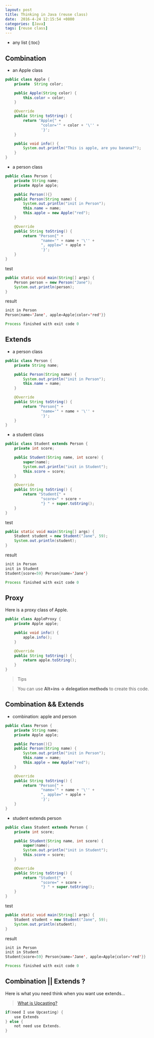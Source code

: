 ```yaml
---
layout: post
title: Thinking in Java (reuse class)
date:  2016-4-24 12:15:54 +0800
categories: [Java]
tags: [reuse class]
---
```


* any list
{:toc}

## Combination

- an Apple class

```java
public class Apple {
    private  String color;

    public Apple(String color) {
        this.color = color;
    }

    @Override
    public String toString() {
        return "Apple{" +
                "color='" + color + '\'' +
                '}';
    }

    public void info() {
        System.out.println("This is apple, are you banana?");
    }
}
```

- a person class

```java
public class Person {
    private String name;
    private Apple apple;

    public Person(){}
    public Person(String name) {
        System.out.println("init in Person");
        this.name = name;
        this.apple = new Apple("red");
    }

    @Override
    public String toString() {
        return "Person{" +
                "name='" + name + '\'' +
                ", apple=" + apple +
                '}';
    }
}
```

test

```java
public static void main(String[] args) {
    Person person = new Person("Jane");
    System.out.println(person);
}
```

result

```java
init in Person
Person{name='Jane', apple=Apple{color='red'}}

Process finished with exit code 0
```

## Extends

- a person class

```java
public class Person {
    private String name;

    public Person(String name) {
        System.out.println("init in Person");
        this.name = name;
    }

    @Override
    public String toString() {
        return "Person{" +
                "name='" + name + '\'' +
                '}';
    }
}
```

- a student class

```java
public class Student extends Person {
    private int score;

    public Student(String name, int score) {
        super(name);
        System.out.println("init in Student");
        this.score = score;
    }

    @Override
    public String toString() {
        return "Student{" +
                "score=" + score +
                "} " + super.toString();
    }
}
```

test

```java
public static void main(String[] args) {
    Student student = new Student("Jane", 59);
    System.out.println(student);
}
```

result

```java
init in Person
init in Student
Student{score=59} Person{name='Jane'}

Process finished with exit code 0
```

## Proxy

Here is a proxy class of Apple.

```java
public class AppleProxy {
    private Apple apple;

    public void info() {
        apple.info();
    }

    @Override
    public String toString() {
        return apple.toString();
    }
}
```

> Tips

> You can use **Alt+ins -> delegation methods** to create this code.

## Combination && Extends

- combination: apple and person

```java
public class Person {
    private String name;
    private Apple apple;

    public Person(){}
    public Person(String name) {
        System.out.println("init in Person");
        this.name = name;
        this.apple = new Apple("red");
    }

    @Override
    public String toString() {
        return "Person{" +
                "name='" + name + '\'' +
                ", apple=" + apple +
                '}';
    }
}
```

- student extends person

```java
public class Student extends Person {
    private int score;

    public Student(String name, int score) {
        super(name);
        System.out.println("init in Student");
        this.score = score;
    }

    @Override
    public String toString() {
        return "Student{" +
                "score=" + score +
                "} " + super.toString();
    }
}
```

test

```java
public static void main(String[] args) {
    Student student = new Student("Jane", 59);
    System.out.println(student);
}
```

result

```java
init in Person
init in Student
Student{score=59} Person{name='Jane', apple=Apple{color='red'}}

Process finished with exit code 0
```

## Combination || Extends ?

Here is what you need think when you want use extends...

> [What is Upcasting?](http://www.cs.utexas.edu/~cannata/cs345/Class%20Notes/14%20Java%20Upcasting%20Downcasting.htm)

```java
if(need I use Upcasting) {
    use Extends
} else {
    not need use Extends.
}
```